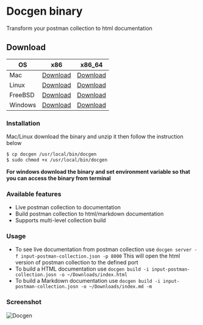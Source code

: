 # Docgen binary

Transform your postman collection to html documentation

## Download

| OS      	| x86                                                                                      	| x86_64                                                                                      	|
|---------	|------------------------------------------------------------------------------------------	|---------------------------------------------------------------------------------------------	|
| Mac     	| [Download](https://github.com/thedevsaddam/docgen-bin/blob/master/v1/mac_x86.zip)     	| [Download](https://github.com/thedevsaddam/docgen-bin/blob/master/v1/mac_x86_64.zip)     	|
| Linux   	| [Download](https://github.com/thedevsaddam/docgen-bin/blob/master/v1/linux_x86.zip)   	| [Download](https://github.com/thedevsaddam/docgen-bin/blob/master/v1/linux_x86_64.zip)   	|
| FreeBSD 	| [Download](https://github.com/thedevsaddam/docgen-bin/blob/master/v1/freebsd_x86.zip) 	| [Download](https://github.com/thedevsaddam/docgen-bin/blob/master/v1/freebsd_x86_64.zip) 	|
| Windows 	| [Download](https://github.com/thedevsaddam/docgen-bin/blob/master/v1/windows_x86.zip) 	| [Download](https://github.com/thedevsaddam/docgen-bin/blob/master/v1/windows_x86_64.zip) 	|


### Installation
Mac/Linux download the binary and unzip it then follow the instruction below
```bash
$ cp docgen /usr/local/bin/docgen
$ sudo chmod +x /usr/local/bin/docgen
```
**For windows download the binary and set environment variable so that you can access the binary from terminal**

### Available features
* Live postman collection to documentation
* Build postman collection to html/markdown documentation
* Supports multi-level collection build

### Usage
* To see live documentation from postman collection use `docgen server -f input-postman-collection.json -p 8000` This will open the html version of postman collection to the defined port
* To build a HTML documentation use `docgen build -i input-postman-collection.josn -o ~/Downloads/index.html`
* To build a Markdown documentation use `docgen build -i input-postman-collection.josn -o ~/Downloads/index.md -m`

### Screenshot
![Docgen](https://raw.githubusercontent.com/thedevsaddam/docgen/master/screenshot.png)
